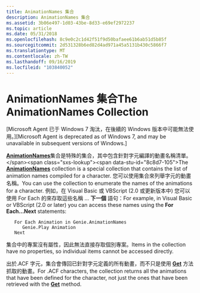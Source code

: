 ```yaml
---
title: AnimationNames 集合
description: AnimationNames 集合
ms.assetid: 3b06e497-1d03-43be-8d33-e69ef2972237
ms.topic: article
ms.date: 05/31/2018
ms.openlocfilehash: 8c9e0c2c1d42f51f9d50bafaee61b6ab51d5b85f
ms.sourcegitcommit: 2d531328b6ed82d4ad971a45a5131b430c5866f7
ms.translationtype: MT
ms.contentlocale: zh-TW
ms.lasthandoff: 09/16/2019
ms.locfileid: "103840052"
---
```

# <a name="the-animationnames-collection"></a><span data-ttu-id="8c8d7-103">AnimationNames 集合</span><span class="sxs-lookup"><span data-stu-id="8c8d7-103">The AnimationNames Collection</span></span>

<span data-ttu-id="8c8d7-104">\[Microsoft Agent 已于 Windows 7 淘汰，在後續的 Windows 版本中可能無法使用。\]</span><span class="sxs-lookup"><span data-stu-id="8c8d7-104">\[Microsoft Agent is deprecated as of Windows 7, and may be unavailable in subsequent versions of Windows.\]</span></span>

<span data-ttu-id="8c8d7-105">[**AnimationNames**](https://www.bing.com/search?q=**AnimationNames**)集合是特殊的集合，其中包含針對字元編譯的動畫名稱清單。</span><span class="sxs-lookup"><span data-stu-id="8c8d7-105">The [**AnimationNames**](https://www.bing.com/search?q=**AnimationNames**) collection is a special collection that contains the list of animation names compiled for a character.</span></span> <span data-ttu-id="8c8d7-106">您可以使用集合來列舉字元的動畫名稱。</span><span class="sxs-lookup"><span data-stu-id="8c8d7-106">You can use the collection to enumerate the names of the animations for a character.</span></span> <span data-ttu-id="8c8d7-107">例如，在 Visual Basic 或 VBScript (2.0 或更新版本中) 您可以使用 For Each 的來存取這些名稱 ... **下一個** 語句：</span><span class="sxs-lookup"><span data-stu-id="8c8d7-107">For example, in Visual Basic or VBScript (2.0 or later) you can access these names using the **For Each...Next** statements:</span></span>


```
   For Each Animation in Genie.AnimationNames
      Genie.Play Animation
   Next
```



<span data-ttu-id="8c8d7-108">集合中的專案沒有屬性，因此無法直接存取個別專案。</span><span class="sxs-lookup"><span data-stu-id="8c8d7-108">Items in the collection have no properties, so individual items cannot be accessed directly.</span></span>

<span data-ttu-id="8c8d7-109">出於.ACF 字元，集合會傳回已針對字元定義的所有動畫，而不只是使用 [**Get**](get-method.md) 方法抓取的動畫。</span><span class="sxs-lookup"><span data-stu-id="8c8d7-109">For .ACF characters, the collection returns all the animations that have been defined for the character, not just the ones that have been retrieved with the [**Get**](get-method.md) method.</span></span>

 

 




